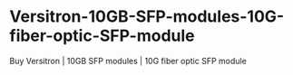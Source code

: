 # Versitron-10GB-SFP-modules-10G-fiber-optic-SFP-module
Buy Versitron | 10GB SFP modules | 10G fiber optic SFP module
